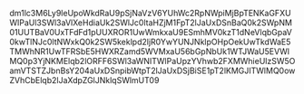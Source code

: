 dm1lc3M6Ly9leUpoWkdRaU9pSjNaVzV6YUhWc2RpNWpiMjBpTENKaGFXUWlPaUl3SWl3aVlXeHdiaUk2SWlJc0ltaHZjM1FpT2lJaUxDSnBaQ0k2SWpNM01UUTBaV0UxTFdFd1pUUXROR1UwWmkxaU9ESmhMV0kzT1dNeVlqbGpaV0kwTlNJc0ltNWxkQ0k2SW5keklpd2ljR0YwYUNJNklpOHpOekUwTkdWaE5TMWhNR1UwTFRSbE5HWXRZamd5WVMxaU56bGpNbUk1WTJWaU5EVWlMQ0p3YjNKMElqb2lORFF6SWl3aWNITWlPaUpzYVhwb2FXMWhieUlzSW5OamVTSTZJbnBsY204aUxDSnpibWtpT2lJaUxDSjBiSE1pT2lKMGJITWlMQ0owZVhCbElqb2lJaXdpZGlJNklqSWlmUT09
